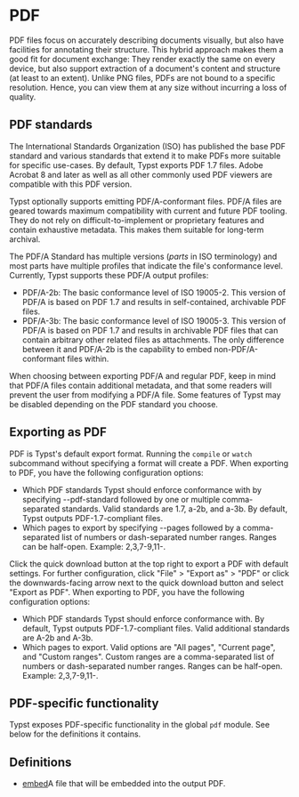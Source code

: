 # PDF

PDF files focus on accurately describing documents visually, but also have facilities for annotating their structure. This hybrid approach makes them a good fit for document exchange: They render exactly the same on every device, but also support extraction of a document's content and structure (at least to an extent). Unlike PNG files, PDFs are not bound to a specific resolution. Hence, you can view them at any size without incurring a loss of quality.

## PDF standards

The International Standards Organization (ISO) has published the base PDF standard and various standards that extend it to make PDFs more suitable for specific use-cases. By default, Typst exports PDF 1.7 files. Adobe Acrobat 8 and later as well as all other commonly used PDF viewers are compatible with this PDF version.

Typst optionally supports emitting PDF/A-conformant files. PDF/A files are geared towards maximum compatibility with current and future PDF tooling. They do not rely on difficult-to-implement or proprietary features and contain exhaustive metadata. This makes them suitable for long-term archival.

The PDF/A Standard has multiple versions (*parts* in ISO terminology) and most parts have multiple profiles that indicate the file's conformance level. Currently, Typst supports these PDF/A output profiles:

- PDF/A-2b: The basic conformance level of ISO 19005-2. This version of PDF/A is based on PDF 1.7 and results in self-contained, archivable PDF files.
- PDF/A-3b: The basic conformance level of ISO 19005-3. This version of PDF/A is based on PDF 1.7 and results in archivable PDF files that can contain arbitrary other related files as attachments. The only difference between it and PDF/A-2b is the capability to embed non-PDF/A-conformant files within.

When choosing between exporting PDF/A and regular PDF, keep in mind that PDF/A files contain additional metadata, and that some readers will prevent the user from modifying a PDF/A file. Some features of Typst may be disabled depending on the PDF standard you choose.

## Exporting as PDF

PDF is Typst's default export format. Running the `compile` or `watch` subcommand without specifying a format will create a PDF. When exporting to PDF, you have the following configuration options:

- Which PDF standards Typst should enforce conformance with by specifying --pdf-standard followed by one or multiple comma-separated standards. Valid standards are 1.7, a-2b, and a-3b. By default, Typst outputs PDF-1.7-compliant files.
- Which pages to export by specifying --pages followed by a comma-separated list of numbers or dash-separated number ranges. Ranges can be half-open. Example: 2,3,7-9,11-.

Click the quick download button at the top right to export a PDF with default settings. For further configuration, click "File" > "Export as" > "PDF" or click the downwards-facing arrow next to the quick download button and select "Export as PDF". When exporting to PDF, you have the following configuration options:

- Which PDF standards Typst should enforce conformance with. By default, Typst outputs PDF-1.7-compliant files. Valid additional standards are A-2b and A-3b.
- Which pages to export. Valid options are "All pages", "Current page", and "Custom ranges". Custom ranges are a comma-separated list of numbers or dash-separated number ranges. Ranges can be half-open. Example: 2,3,7-9,11-.

## PDF-specific functionality

Typst exposes PDF-specific functionality in the global `pdf` module. See below for the definitions it contains.

## Definitions

- [embed](/docs/reference/pdf/embed/)A file that will be embedded into the output PDF.
